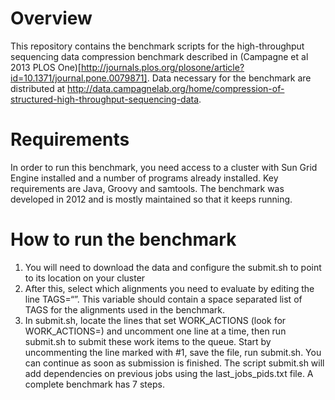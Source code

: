 # Overview
This repository contains the benchmark scripts for the high-throughput sequencing data compression benchmark described in (Campagne et al 2013 PLOS One)[http://journals.plos.org/plosone/article?id=10.1371/journal.pone.0079871].
Data necessary for the benchmark are distributed at http://data.campagnelab.org/home/compression-of-structured-high-throughput-sequencing-data.

# Requirements
In order to run this benchmark, you need access to a cluster with Sun Grid Engine installed and a number of programs already installed. Key requirements are Java, Groovy and samtools. The benchmark was developed in 2012 and is mostly maintained so that it keeps running.

# How to run the benchmark

1. You will need to download the data and configure the submit.sh to point to its location on your cluster
2. After this, select which alignments you need to evaluate by editing the line TAGS=“”. This variable should contain a space separated list of TAGS for the alignments used in the benchmark.
3. In submit.sh, locate the lines that set WORK_ACTIONS (look for WORK_ACTIONS=) and uncomment one line at a time, then run submit.sh to submit these work items to the queue. Start by uncommenting the line marked with #1, save the file, run submit.sh. You can continue as soon as submission is finished. The script submit.sh will add dependencies on previous jobs using the last_jobs_pids.txt file. A complete benchmark has 7 steps. 